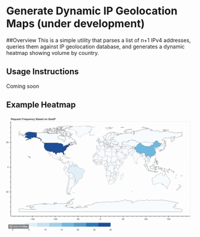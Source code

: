 # Generate Dynamic IP Geolocation Maps (under development)

##Overview
This is a simple utility that parses a list of n+1 IPv4 addresses, queries them against IP geolocation database, and generates a dynamic heatmap showing volume by country.

## Usage Instructions
Coming soon

## Example Heatmap
![Example Heatmap](demo/readme.gif)